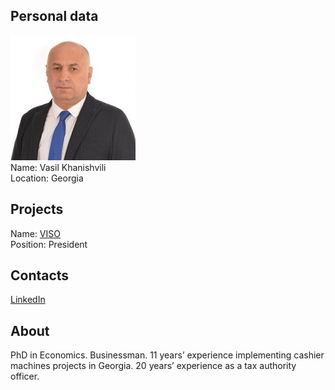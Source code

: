 ## Personal data
![vasil khanishvili photo](photo/vasil_khanishvili.jpg)  
Name:   Vasil Khanishvili  
Location: Georgia  
## Projects 
Name: [VISO](../projects/viso.md)  
Position: President   
## Contacts
[LinkedIn](https://www.linkedin.com/in/vasil-khanishvili-78b89b14a/)    
## About
PhD in Economics. Businessman. 11 years’ experience implementing cashier machines projects in Georgia. 20 years’ experience as a tax authority officer.
